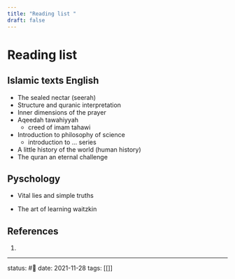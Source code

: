 ```yaml
---
title: "Reading list "
draft: false
---
```

# Reading list

## Islamic texts English
- The sealed nectar (seerah)
- Structure and quranic interpretation
- Inner dimensions of the prayer
- Aqeedah tawahiyyah
	- creed of imam tahawi
- Introduction to philosophy of science
	- introduction to ... series
- A little history of the world (human history)
- The quran an eternal challenge

## Pyschology 
- Vital lies and simple truths

- The art of learning waitzkin 

## References
1. 

---
status: #💭
date: 2021-11-28
tags: [[]]
